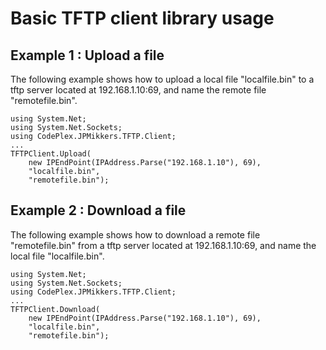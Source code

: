 # Basic TFTP client library usage

## Example 1 : Upload a file

The following example shows how to upload a local file "localfile.bin" to a tftp server located at 192.168.1.10:69, and name the remote file "remotefile.bin".

    using System.Net;
    using System.Net.Sockets;
    using CodePlex.JPMikkers.TFTP.Client;
    ...
    TFTPClient.Upload(
        new IPEndPoint(IPAddress.Parse("192.168.1.10"), 69),
        "localfile.bin",
        "remotefile.bin");

## Example 2 : Download a file

The following example shows how to download a remote file "remotefile.bin" from a tftp server located at 192.168.1.10:69, and name the local file "localfile.bin".

    using System.Net;
    using System.Net.Sockets;
    using CodePlex.JPMikkers.TFTP.Client;
    ...
    TFTPClient.Download(
        new IPEndPoint(IPAddress.Parse("192.168.1.10"), 69),
        "localfile.bin",
        "remotefile.bin");

